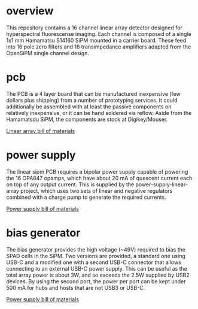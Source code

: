 # overview
This repository contains a 16 channel linear array detector designed for hyperspectral fluorescense imaging. Each channel is composed of a single 1x1 mm Hamamatsu S14160 SiPM mounted in a carrier board. These feed into 16 pole zero filters and 16 transimpedance amplifiers adapted from the OpenSiPM single channel design.



# pcb
The PCB is a 4 layer board that can be manufactured inexpensive (few dollars plus shipping) from a number of prototyping services. It could additionally be assembled with at least the passive components on relatively inexpensive, or it can be hand soldered via reflow. Aside from the Hamamatsdu SiPM, the components are stock at Digikey/Mouser.

[Linear array bill of materials](http://htmlpreview.github.io/?https://github.com/OpenSiPM/sipm-linear-1mm/blob/main/sipm-linear-s14160/bom/ibom.html)

# power supply
The linear sipm PCB requires a bipolar power supply capable of powering the 16 OPA847 opamps, which have about 20 mA of quescent current each on top of any output current.  This is supplied by the power-supply-linear-array project, which uses two sets of linear and negative regulators combined with a charge pump to generate the required currents. 

[Power supply bill of materials](http://htmlpreview.github.io/?https://github.com/OpenSiPM/sipm-linear-1mm/blob/main/power-supply-linear-array/kicad/bom/ibom.html)

# bias generator
The bias generator provides the high voltage (~49V) required to bias the SPAD cells in the SiPM. Two versions are provided, a standard one using USB-C and a modified one with a second USB-C connector that allows connecting to an external USB-C power supply.  This can be useful as the total array power is about 3W, and so exceeds the 2.5W supplied by USB2 devices.  By using the second port, the power per port can be kept under 500 mA for hubs and hosts that are not USB3 or USB-C.  

[Power supply bill of materials](http://htmlpreview.github.io/?https://github.com/OpenSiPM/sipm-linear-1mm/blob/main/bias-control-lt8364-linear/bom/ibom.html)
